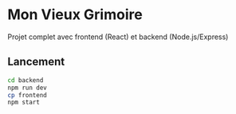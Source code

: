 # Mon Vieux Grimoire

Projet complet avec frontend (React) et backend (Node.js/Express)

## Lancement

```bash
cd backend
npm run dev
cp frontend
npm start
```
